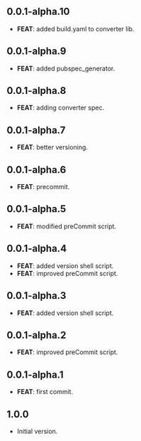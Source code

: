 ## 0.0.1-alpha.10

 - **FEAT**: added build.yaml to converter lib.

## 0.0.1-alpha.9

 - **FEAT**: added pubspec_generator.

## 0.0.1-alpha.8

 - **FEAT**: adding converter spec.

## 0.0.1-alpha.7

 - **FEAT**: better versioning.

## 0.0.1-alpha.6

 - **FEAT**: precommit.

## 0.0.1-alpha.5

 - **FEAT**: modified preCommit script.

## 0.0.1-alpha.4

 - **FEAT**: added version shell script.
 - **FEAT**: improved preCommit script.

## 0.0.1-alpha.3

 - **FEAT**: added version shell script.

## 0.0.1-alpha.2

 - **FEAT**: improved preCommit script.

## 0.0.1-alpha.1

 - **FEAT**: first commit.

## 1.0.0

- Initial version.
